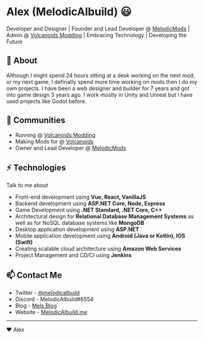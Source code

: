 # Alex (MelodicAlbuild) 😃
Developer and Designer | Founder and Lead Developer @ [MelodicMods](https://github.com/melodicmods) | Admin @ [Volcanoids Modding](https://github.com/VolcanoidsModding) | Embracing Technology | Developing the Future

## 🧐 About
Although I might spend 24 hours sitting at a desk working on the next mod, or my next game, I definatly spend more time working
on mods then I do my own projects. I have been a web designer and builder for 7 years and got into game design 3 years ago. I work 
mostly in Unity and Unreal but I have used projects like Godot before.

## 👯 Communities
- Running @ [Volcanoids Modding](https://discord.gg/volcanoids)
- Making Mods for @ [Volcanoids](https://discord.gg/volcanoids)
- Owner and Lead Developer @ [MelodicMods](https://melodicalbuild.me)

## ⚡ Technologies
Talk to me about
- Front-end development using **Vue, React, VanillaJS**
- Backend development using **ASP.NET Core, Node, Express**
- Game Development using **.NET Standard, .NET Core, C++**
- Architectural design for **Relational Database Management Systems** as well as for NoSQL database systems like **MongoDB**
- Desktop application development using **ASP.NET**
- Mobile application development using **Android (Java or Kotlin), IOS (Swift)**
- Creating scalable cloud architecture using **Amazon Web Services**
- Project Management and CD/CI using **Jenkins**

## 📫 Contact Me
- Twitter - [@melodicalbuild](https://twitter.com/melodicalbuild)
- Discord - MelodicAlbuild#6554
- Blog - [Mels Blog](https://docs.melodicalbuild.me/blog)
- Website - [MelodicAlbuild.me](https://melodicalbuild.me)

---
❤ Alex

